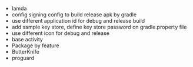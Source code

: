 - lamda
- config signing config to build release apk by gradle
- use different application id for debug and release build
- add sample key store, define key store password on gradle.property file
- use different icon for debug and release
- base activity
- Package by feature
- ButterKnife
- proguard
